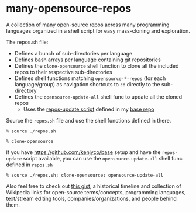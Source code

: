 many-opensource-repos
=====================

A collection of many open-source repos across many programming languages
organized in a shell script for easy mass-cloning and exploration.

The repos.sh file:

- Defines a bunch of sub-directories per language
- Defines bash arrays per language containing git repositories
- Defines the `clone-opensource` shell function to clone all the included repos
  to their respective sub-directories
- Defines shell functions matching `opensource-*-repos` (for each
  language/group) as navigation shortcuts to `cd` directly to the sub-directory
- Defines the `opensource-update-all` shell func to update all the cloned repos
    - Uses the
      [repos-update script](https://github.com/kenjyco/base/blob/master/bin/repos-update)
      defined in my [base repo](https://github.com/kenjyco/base)

Source the `repos.sh` file and use the shell functions defined in there.

```
% source ./repos.sh

% clone-opensource
```
If you have <https://github.com/kenjyco/base> setup and have the `repos-update`
script available, you can use the `opensource-update-all` shell func defined in
`repos.sh`

```
% source ./repos.sh; clone-opensource; opensource-update-all
```

Also feel free to check out [this
gist](https://gist.github.com/kenjyco/28664a963635d96e497d2b6caf7bcc70), a
historical timeline and collection of Wikipedia links for open-source
terms/concepts, programming languages, text/stream editing tools,
companies/organizations, and people behind them.
